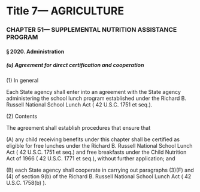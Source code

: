 
# Title 7— AGRICULTURE
### CHAPTER 51— SUPPLEMENTAL NUTRITION ASSISTANCE PROGRAM
#### § 2020. Administration
##### (u) Agreement for direct certification and cooperation

(1) In general

Each State agency shall enter into an agreement with the State agency administering the school lunch program established under the Richard B. Russell National School Lunch Act ( 42 U.S.C. 1751 et seq.).

(2) Contents

The agreement shall establish procedures that ensure that

(A) any child receiving benefits under this chapter shall be certified as eligible for free lunches under the Richard B. Russell National School Lunch Act ( 42 U.S.C. 1751 et seq.) and free breakfasts under the Child Nutrition Act of 1966 ( 42 U.S.C. 1771 et seq.), without further application; and

(B) each State agency shall cooperate in carrying out paragraphs (3)(F) and (4) of section 9(b) of the Richard B. Russell National School Lunch Act ( 42 U.S.C. 1758(b) ).
